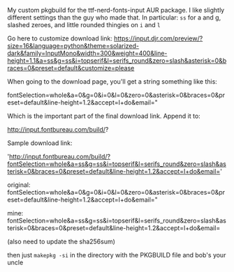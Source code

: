 My custom pkgbuild for the ttf-nerd-fonts-input AUR package. I like slightly different settings than the guy who made that.
In particular: `ss` for a and g, slashed zeroes, and little rounded thingies on `i` and `l`

Go here to customize download link: https://input.djr.com/preview/?size=16&language=python&theme=solarized-dark&family=InputMono&width=300&weight=400&line-height=1.1&a=ss&g=ss&i=topserif&l=serifs_round&zero=slash&asterisk=0&braces=0&preset=default&customize=please

When going to the download page, you'll get a string something like this:

fontSelection=whole&a=0&g=0&i=0&l=0&zero=0&asterisk=0&braces=0&preset=default&line-height=1.2&accept=I+do&email="

Which is the important part of the final download link. Append it to:

http://input.fontbureau.com/build/?

Sample download link:

'http://input.fontbureau.com/build/?fontSelection=whole&a=ss&g=ss&i=topserif&l=serifs_round&zero=slash&asterisk=0&braces=0&preset=default&line-height=1.2&accept=I+do&email='


original: fontSelection=whole&a=0&g=0&i=0&l=0&zero=0&asterisk=0&braces=0&preset=default&line-height=1.2&accept=I+do&email="

mine:     fontSelection=whole&a=ss&g=ss&i=topserif&l=serifs_round&zero=slash&asterisk=0&braces=0&preset=default&line-height=1.2&accept=I+do&email=

(also need to update the sha256sum)

then just `makepkg -si` in the directory with the PKGBUILD file and bob's your uncle
